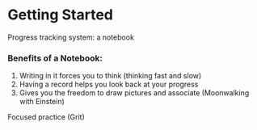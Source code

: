 # Getting Started

Progress tracking system: a notebook



### Benefits of a Notebook:

1. Writing in it forces you to think \(thinking fast and slow\)
2. Having a record helps you look back at your progress
3. Gives you the freedom to draw pictures and associate \(Moonwalking with Einstein\)

Focused practice \(Grit\)

### 



